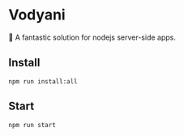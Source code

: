 # Vodyani

🚀 A fantastic solution for nodejs server-side apps.

## Install

```
npm run install:all
```

## Start

```
npm run start
```